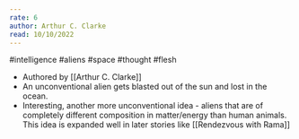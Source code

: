 ```yaml
---
rate: 6
author: Arthur C. Clarke
read: 10/10/2022
---
```



#intelligence #aliens #space #thought #flesh 

- Authored by [[Arthur C. Clarke]]
- An unconventional alien gets blasted out of the sun and lost in the ocean.
- Interesting, another more unconventional idea - aliens that are of completely different composition in matter/energy than human animals. This idea is expanded well in later stories like [[Rendezvous with Rama]]